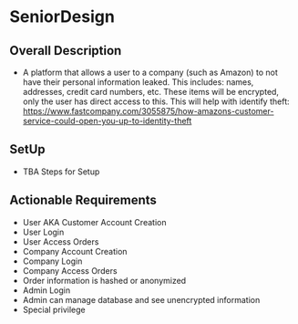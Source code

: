 # SeniorDesign

## Overall Description

  - A platform that allows a user to a company (such as Amazon) to not have their personal information leaked. This includes: names, addresses, credit card numbers, etc. These items will be encrypted, only the user has direct access to this. This will help with identify theft: https://www.fastcompany.com/3055875/how-amazons-customer-service-could-open-you-up-to-identity-theft

## SetUp 
  - TBA Steps for Setup
  
## Actionable Requirements
  - User AKA Customer Account Creation
  - User Login
  - User Access Orders
  - Company Account Creation
  - Company Login
  - Company Access Orders
  - Order information is hashed or anonymized
  - Admin Login
  - Admin can manage database and see unencrypted information
  - Special privilege
